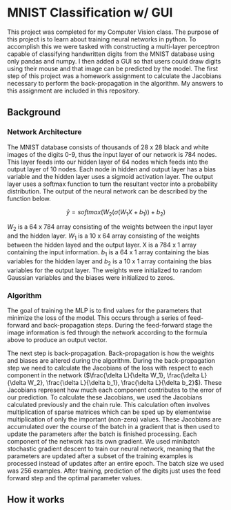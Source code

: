 # MNIST Classification w/ GUI
This project was completed for my Computer Vision class. The purpose of this project is to learn about training neural networks in python. To accomplish this we were tasked with constructing a multi-layer perceptron capable of classifying handwritten digits from the MNIST database using only pandas and numpy. I then added a GUI so that users could draw digits using their mouse and that image can be predicted by the model. The first step of this project was a homework assignment to calculate the Jacobians necessary to perform the back-propagation in the algorithm. My answers to this assignment are included in this repository.

## Background

### Network Architecture
The MNIST database consists of thousands of 28 x 28 black and white images of the digits 0-9, thus the input layer of our network is 784 nodes. This layer feeds into our hidden layer of 64 nodes which feeds into the output layer of 10 nodes. Each node in hidden and output layer has a bias variable and the hidden layer uses a sigmoid activation layer. The output layer uses a softmax function to turn the resultant vector into a probability distribution. The output of the neural network can be described by the function below.

$$\hat{y} = softmax(W_2(\sigma(W_1X + b_1)) + b_2)$$

$W_2$ is a 64 x 784 array consisting of the weights between the input layer and the hidden layer. $W_1$ is a 10 x 64 array consisting of the weights between the hidden layed and the output layer. X is a 784 x 1 array containing the input information. $b_1$ is a 64 x 1 array containing the bias variables for the hidden layer and $b_2$ is a 10 x 1 array containing the bias variables for the output layer. The weights were initialized to random Gaussian variables and the biases were initialized to zeros.

### Algorithm
The goal of training the MLP is to find values for the parameters that minimize the loss of the model. This occurs through a series of feed-forward and back-propagation steps. During the feed-forward stage the image information is fed through the network according to the formula above to produce an output vector. 

The next step is back-propagation. Back-propagation is how the weights and biases are altered during the algorithm. During the back-propagation step we need to calculate the Jacobians of the loss with respect to each component in the network  ($\frac{\delta L}{\delta W_1}, \frac{\delta L}{\delta W_2}, \frac{\delta L}{\delta b_1}, \frac{\delta L}{\delta b_2}$). These Jacobians represent how much each component contributes to the error of our prediction. To calculate these Jacobians, we used the Jacobians calculated previously and the chain rule. This calculation often involves multiplication of sparse matrices which can be sped up by elementwise multiplication of only the important (non-zero) values. These Jacobians are accumulated over the course of the batch in a gradient that is then used to update the parameters after the batch is finished processing. Each component of the network has its own gradient. We used minibatch stochastic gradient descent to train our neural network, meaning that the parameters are updated after a subset of the training examples is processed instead of updates after an entire epoch. The batch size we used was 256 examples. After training, prediction of the digits just uses the feed forward step and the optimal parameter values.

## How it works

